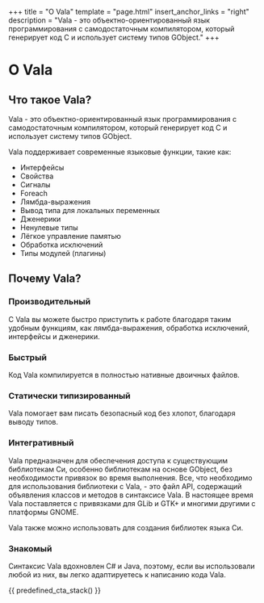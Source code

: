 +++
title = "О Vala"
template = "page.html"
insert_anchor_links = "right"
description = "Vala - это объектно-ориентированный язык программирования с самодостаточным компилятором, который генерирует код C и использует систему типов GObject."
+++

<h1>О Vala</h1>

## Что такое Vala?

Vala - это объектно-ориентированный язык программирования с самодостаточным компилятором, который генерирует код C и использует систему типов GObject.

Vala поддерживает современные языковые функции, такие как:

- Интерфейсы
- Свойства
- Сигналы
- Foreach
- Лямбда-выражения
- Вывод типа для локальных переменных
- Дженерики
- Ненулевые типы
- Лёгкое управление памятью
- Обработка исключений
- Типы модулей (плагины)

## Почему Vala?

### Производительный

С Vala вы можете быстро приступить к работе благодаря таким удобным функциям, как лямбда-выражения, обработка исключений, интерфейсы и дженерики.

### Быстрый

Код Vala компилируется в полностью нативные двоичных файлов.

### Статически типизированный

Vala помогает вам писать безопасный код без хлопот, благодаря выводу типов.

### Интегративный

Vala предназначен для обеспечения доступа к существующим библиотекам Cи, особенно библиотекам на основе GObject, без необходимости привязок во время выполнения. Все, что необходимо для использования библиотеки с Vala, - это файл API, содержащий объявления классов и методов в синтаксисе Vala. В настоящее время Vala поставляется с привязками для GLib и GTK+ и многими другими с платформы GNOME.

Vala также можно использовать для создания библиотек языка Си.

### Знакомый

Синтаксис Vala вдохновлен C# и Java, поэтому, если вы использовали любой из них, вы легко адаптируетесь к написанию кода Vala.

{{ predefined_cta_stack() }}
